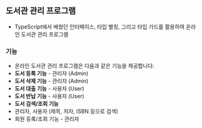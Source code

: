 ## 도서관 관리 프로그램

- TypeScript에서 배웠던 인터페이스, 타입 별칭, 그리고 타입 가드를 활용하여 온라인 도서관 관리 프로그램

### 기능

- 온라인 도서관 관리 프로그램은 다음과 같은 기능을 제공합니다:
- **도서 등록 기능** - 관리자 (Admin)
- **도서 삭제 기능** - 관리자 (Admin)
- **도서 대출 기능** - 사용자 (User)
- **도서 반납 기능** - 사용자 (User)
- **도서 검색/조회 기능**
- 관리자, 사용자 (제목, 저자, ISBN 등으로 검색)
- 회원 등록/조회 기능 - 관리자
